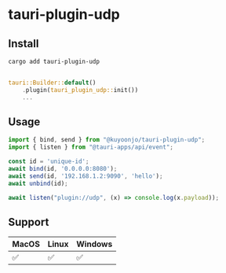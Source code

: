 # tauri-plugin-udp

## Install

```bash
cargo add tauri-plugin-udp
```

```rust

tauri::Builder::default()
    .plugin(tauri_plugin_udp::init())
    ...
```

## Usage

```javascript
import { bind, send } from "@kuyoonjo/tauri-plugin-udp";
import { listen } from "@tauri-apps/api/event";

const id = 'unique-id';
await bind(id, '0.0.0.0:8080');
await send(id, '192.168.1.2:9090', 'hello');
await unbind(id);

await listen("plugin://udp", (x) => console.log(x.payload));

```

## Support

| MacOS | Linux | Windows |
| ----- | ----- | ------- |
| ✅    | ✅    | ✅      |

